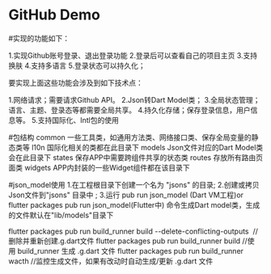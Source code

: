 # GitHub Demo
#实现的功能如下：

1.实现Github账号登录、退出登录功能
2.登录后可以查看自己的项目主页
3.支持换肤
4.支持多语言
5.登录状态可以持久化；

要实现上面这些功能会涉及到如下技术点：

1.网络请求；需要请求Github API。
2.Json转Dart Model类；
3.全局状态管理；语言、主题、登录态等都需要全局共享。
4.持久化存储；保存登录信息，用户信息等。
5.支持国际化、Intl包的使用

#包结构
common	一些工具类，如通用方法类、网络接口类、保存全局变量的静态类等
l10n	国际化相关的类都在此目录下
models	Json文件对应的Dart Model类会在此目录下
states	保存APP中需要跨组件共享的状态类
routes	存放所有路由页面类
widgets	APP内封装的一些Widget组件都在该目录下


#json_model使用
1.在工程根目录下创建一个名为 "jsons" 的目录;
2.创建或拷贝Json文件到"jsons" 目录中 ;
3.运行 pub run json_model (Dart VM工程)or 
flutter packages pub run json_model(Flutter中) 命令生成Dart model类，生成的文件默认在"lib/models"目录下

flutter packages pub run build_runner build --delete-conflicting-outputs  //删除并重新创建.g.dart文件
flutter packages pub run build_runner build //使用 build_runner 生成 .g.dart 文件
flutter packages pub run build_runner wacth //监控生成文件，如果有改动时自动生成/更新 .g.dart 文件
